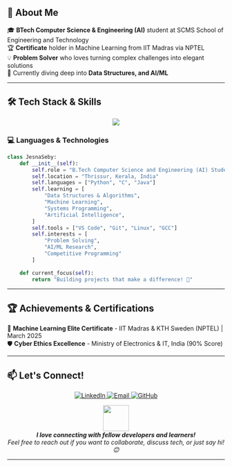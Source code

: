 
## 🚀 About Me

🎓 **BTech Computer Science & Engineering (AI)** student at SCMS School of Engineering and Technology  
🏆 **Certificate** holder in Machine Learning from IIT Madras via NPTEL  
💡 **Problem Solver** who loves turning complex challenges into elegant solutions  
🌱 Currently diving deep into **Data Structures, and AI/ML**

---

## 🛠️ Tech Stack & Skills

<p align="center">
  <img src="https://skillicons.dev/icons?i=python,c,linux,git,vscode,github&theme=dark" />
</p>

### 💻 Languages & Technologies
```python
class JesnaSeby:
    def __init__(self):
        self.role = "B.Tech Computer Science and Engineering (AI) Student"
        self.location = "Thrissur, Kerala, India"
        self.languages = ["Python", "C", "Java"]
        self.learning = [
            "Data Structures & Algorithms",
            "Machine Learning", 
            "Systems Programming",
            "Artificial Intelligence",
        ]
        self.tools = ["VS Code", "Git", "Linux", "GCC"]
        self.interests = [
            "Problem Solving",
            "AI/ML Research",
            "Competitive Programming"
        ]
    
    def current_focus(self):
        return "Building projects that make a difference! 🌟"
```

---

## 🏆 Achievements & Certifications

🥇 **Machine Learning Elite Certificate** - IIT Madras & KTH Sweden (NPTEL) | March 2025  
🛡️ **Cyber Ethics Excellence** - Ministry of Electronics & IT, India (90% Score)  

---


## 📫 Let's Connect!

<p align="center">
  <a href="https://linkedin.com/in/jesna-seby">
    <img src="https://img.shields.io/badge/LinkedIn-0077B5?style=for-the-badge&logo=linkedin&logoColor=white" alt="LinkedIn"/>
  </a>
  <a href="mailto:jesna.seby@example.com">
    <img src="https://img.shields.io/badge/Email-D14836?style=for-the-badge&logo=gmail&logoColor=white" alt="Email"/>
  </a>
  <a href="https://github.com/JESNA-SEBY">
    <img src="https://img.shields.io/badge/GitHub-100000?style=for-the-badge&logo=github&logoColor=white" alt="GitHub"/>
  </a>
</p>

<p align="center">
  <img src="https://media.giphy.com/media/LnQjpWaON8nhr21vNW/giphy.gif" width="60"> 
  <br>
  <em><b>I love connecting with fellow developers and learners!</b><br>
  Feel free to reach out if you want to collaborate, discuss tech, or just say hi! 😊</em>
</p>

---
